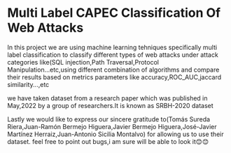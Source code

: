 # Multi Label CAPEC Classification Of Web Attacks

 In this project we are using machine learning tehniques specifically multi label classification to classify different types of web attacks under attack categories like(SQL 
 injection,Path Traversal,Protocol Manipulation...etc,using different combination of algorithms and compare their results based on metrics parameters like 
 accuracy,ROC_AUC,jaccard similarity...,etc
 
 we have taken dataset from a research paper which was published in May,2022 by a group of researchers.It is known as SRBH-2020 dataset
 
 Lastly we would like to express our sincere gratitude to(Tomás Sureda Riera,Juan-Ramón Bermejo Higuera,Javier Bermejo Higuera,José-Javier Martínez Herraiz,Juan-Antonio 
 Sicilia Montalvo) for allowing us to use their dataset.
 feel free to point out bugs,i am sure will be able to look it😊😊
